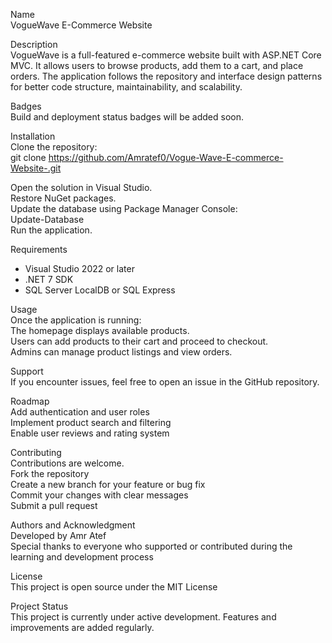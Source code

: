 Name  
VogueWave E-Commerce Website

Description  
VogueWave is a full-featured e-commerce website built with ASP.NET Core MVC. It allows users to browse products, add them to a cart, and place orders. The application follows the repository and interface design patterns for better code structure, maintainability, and scalability.

Badges  
Build and deployment status badges will be added soon.

Installation  
Clone the repository:  
git clone https://github.com/Amratef0/Vogue-Wave-E-commerce-Website-.git

Open the solution in Visual Studio.  
Restore NuGet packages.  
Update the database using Package Manager Console:  
Update-Database  
Run the application.

Requirements  
- Visual Studio 2022 or later  
- .NET 7 SDK  
- SQL Server LocalDB or SQL Express

Usage  
Once the application is running:  
The homepage displays available products.  
Users can add products to their cart and proceed to checkout.  
Admins can manage product listings and view orders.

Support  
If you encounter issues, feel free to open an issue in the GitHub repository.

Roadmap  
Add authentication and user roles  
Implement product search and filtering  
Enable user reviews and rating system

Contributing  
Contributions are welcome.  
Fork the repository  
Create a new branch for your feature or bug fix  
Commit your changes with clear messages  
Submit a pull request

Authors and Acknowledgment  
Developed by Amr Atef  
Special thanks to everyone who supported or contributed during the learning and development process

License  
This project is open source under the MIT License

Project Status  
This project is currently under active development. Features and improvements are added regularly.